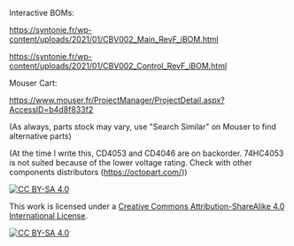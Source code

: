 Interactive BOMs:

https://syntonie.fr/wp-content/uploads/2021/01/CBV002_Main_RevF_iBOM.html

https://syntonie.fr/wp-content/uploads/2021/01/CBV002_Control_RevF_iBOM.html

Mouser Cart:

https://www.mouser.fr/ProjectManager/ProjectDetail.aspx?AccessID=b4d8f833f2

(As always, parts stock may vary, use "Search Similar" on Mouser to find alternative parts)

(At the time I write this, CD4053 and CD4046 are on backorder. 74HC4053 is not suited because of the lower voltage rating. Check with other components distributors (https://octopart.com/))

[![CC BY-SA 4.0][cc-by-sa-shield]][cc-by-sa]

This work is licensed under a [Creative Commons Attribution-ShareAlike 4.0
International License][cc-by-sa].

[![CC BY-SA 4.0][cc-by-sa-image]][cc-by-sa]

[cc-by-sa]: http://creativecommons.org/licenses/by-sa/4.0/
[cc-by-sa-image]: https://licensebuttons.net/l/by-sa/4.0/88x31.png
[cc-by-sa-shield]: https://img.shields.io/badge/License-CC%20BY--SA%204.0-lightgrey.svg

